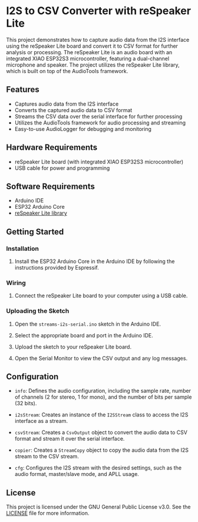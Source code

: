 # I2S to CSV Converter with reSpeaker Lite

This project demonstrates how to capture audio data from the I2S interface using the reSpeaker Lite board and convert it to CSV format for further analysis or processing. The reSpeaker Lite is an audio board with an integrated XIAO ESP32S3 microcontroller, featuring a dual-channel microphone and speaker. The project utilizes the reSpeaker Lite library, which is built on top of the AudioTools framework.

## Features

- Captures audio data from the I2S interface
- Converts the captured audio data to CSV format
- Streams the CSV data over the serial interface for further processing
- Utilizes the AudioTools framework for audio processing and streaming
- Easy-to-use AudioLogger for debugging and monitoring

## Hardware Requirements

- reSpeaker Lite board (with integrated XIAO ESP32S3 microcontroller)
- USB cable for power and programming

## Software Requirements

- Arduino IDE
- ESP32 Arduino Core
- [reSpeaker Lite library](https://github.com/limengdu/reSpeaker_Lite-Arduino-Library.git)

## Getting Started

### Installation

1. Install the ESP32 Arduino Core in the Arduino IDE by following the instructions provided by Espressif.

### Wiring

1. Connect the reSpeaker Lite board to your computer using a USB cable.

### Uploading the Sketch

1. Open the `streams-i2s-serial.ino` sketch in the Arduino IDE.

2. Select the appropriate board and port in the Arduino IDE.

3. Upload the sketch to your reSpeaker Lite board.

4. Open the Serial Monitor to view the CSV output and any log messages.

## Configuration

- `info`: Defines the audio configuration, including the sample rate, number of channels (2 for stereo, 1 for mono), and the number of bits per sample (32 bits).

- `i2sStream`: Creates an instance of the `I2SStream` class to access the I2S interface as a stream.

- `csvStream`: Creates a `CsvOutput` object to convert the audio data to CSV format and stream it over the serial interface.

- `copier`: Creates a `StreamCopy` object to copy the audio data from the I2S stream to the CSV stream.

- `cfg`: Configures the I2S stream with the desired settings, such as the audio format, master/slave mode, and APLL usage.

## License

This project is licensed under the GNU General Public License v3.0. See the [LICENSE](LICENSE) file for more information.
